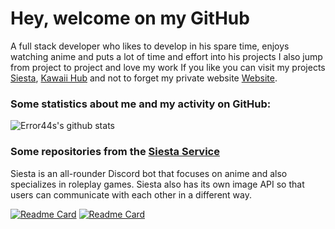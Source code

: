 # Hey, welcome on my GitHub

A full stack developer who likes to develop in his spare time, enjoys watching anime and puts a lot of time and effort into his projects I also jump from project to project and love my work If you like you can visit my projects [Siesta](https://siesta.red/), [Kawaii Hub](https://discord.gg/RKWzcS2teU) and not to forget my private website [Website](https://error44.tech/).

### Some statistics about me and my activity on GitHub:

![Error44s's github stats](https://github-readme-stats.vercel.app/api?username=error44s&show_icons=true&title_color=fff&icon_color=79ff97&text_color=9f9f9f&bg_color=151515&hide_border=True)

### Some repositories from the [Siesta Service](https://github.com/SiestaBot)
Siesta is an all-rounder Discord bot that focuses on anime and also specializes in roleplay games. Siesta also has its own image API so that users can communicate with each other in a different way.

[![Readme Card](https://github-readme-stats.vercel.app/api/pin/?username=SiestaBot&repo=Examples&layout=compact&theme=dark&hide_border=True)](https://github.com/SiestaBot/Examples) [![Readme Card](https://github-readme-stats.vercel.app/api/pin/?username=SiestaBot&repo=Bot&layout=compact&theme=dark&hide_border=True)](https://github.com/SiestaBot/Bot)
